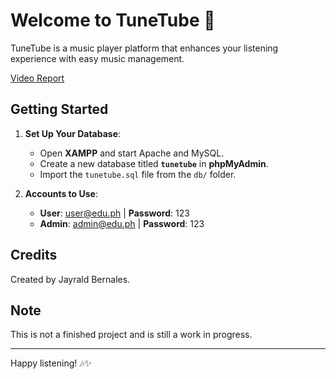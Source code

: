 # Welcome to TuneTube 🎵

TuneTube is a music player platform that enhances your listening experience with easy music management.

[Video Report](assets/Tunetube.mp4)

## Getting Started

1. **Set Up Your Database**:

   - Open **XAMPP** and start Apache and MySQL.
   - Create a new database titled **`tunetube`** in **phpMyAdmin**.
   - Import the `tunetube.sql` file from the `db/` folder.

2. **Accounts to Use**:
   - **User**: user@edu.ph | **Password**: 123
   - **Admin**: admin@edu.ph | **Password**: 123

## Credits

Created by Jayrald Bernales.

## Note

This is not a finished project and is still a work in progress.

---

Happy listening! 🎶✨
